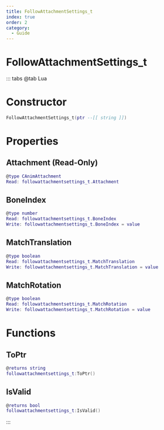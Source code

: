 ```yaml
---
title: FollowAttachmentSettings_t
index: true
order: 2
category:
  - Guide
---
```


# FollowAttachmentSettings_t

::: tabs
@tab Lua
# Constructor
```lua
FollowAttachmentSettings_t(ptr --[[ string ]])
```
# Properties
## Attachment (Read-Only)
```lua
@type CAnimAttachment
Read: followattachmentsettings_t.Attachment
```
## BoneIndex 
```lua
@type number
Read: followattachmentsettings_t.BoneIndex
Write: followattachmentsettings_t.BoneIndex = value
```
## MatchTranslation 
```lua
@type boolean
Read: followattachmentsettings_t.MatchTranslation
Write: followattachmentsettings_t.MatchTranslation = value
```
## MatchRotation 
```lua
@type boolean
Read: followattachmentsettings_t.MatchRotation
Write: followattachmentsettings_t.MatchRotation = value
```
# Functions
## ToPtr
```lua
@returns string
followattachmentsettings_t:ToPtr()
```
## IsValid
```lua
@returns bool
followattachmentsettings_t:IsValid()
```

:::